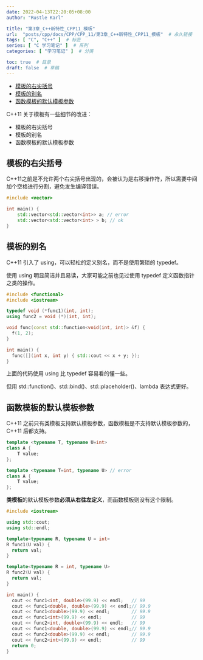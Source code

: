 ```yaml
---
date: 2022-04-13T22:20:05+08:00
author: "Rustle Karl"

title: "第3章_C++新特性_CPP11_模板"
url:  "posts/cpp/docs/CPP/CPP_11/第3章_C++新特性_CPP11_模板"  # 永久链接
tags: [ "C", "C++" ]  # 标签
series: [ "C 学习笔记" ]  # 系列
categories: [ "学习笔记" ]  # 分类

toc: true  # 目录
draft: false  # 草稿
---
```


- [模板的右尖括号](#模板的右尖括号)
- [模板的别名](#模板的别名)
- [函数模板的默认模板参数](#函数模板的默认模板参数)

C++11 关于模板有一些细节的改进：

- 模板的右尖括号
- 模板的别名
- 函数模板的默认模板参数

## 模板的右尖括号

C++11之前是不允许两个右尖括号出现的，会被认为是右移操作符，所以需要中间加个空格进行分割，避免发生编译错误。

```c++
#include <vector>

int main() {
    std::vector<std::vector<int>> a; // error
    std::vector<std::vector<int> > b; // ok
}
```

## 模板的别名

C++11 引入了 using，可以轻松的定义别名，而不是使用繁琐的 typedef。

使用 using 明显简洁并且易读，大家可能之前也见过使用 typedef 定义函数指针之类的操作。

```c++
#include <functional>
#include <iostream>

typedef void (*func1)(int, int);
using func2 = void (*)(int, int);

void func(const std::function<void(int, int)> &f) {
  f(1, 2);
}

int main() {
  func([](int x, int y) { std::cout << x + y; });
}
```

上面的代码使用 using 比 typedef 容易看的懂一些。

但用 std::function()、std::bind()、std::placeholder()、lambda 表达式更好。

## 函数模板的默认模板参数

C++11 之前只有类模板支持默认模板参数，函数模板是不支持默认模板参数的，C++11 后都支持。

```c++
template <typename T, typename U=int>
class A {
    T value;  
};

template <typename T=int, typename U> // error
class A {
    T value;  
};
```

**类模板**的默认模板参数**必须从右往左定义**，而函数模板则没有这个限制。

```c++
#include <iostream>

using std::cout;
using std::endl;

template<typename R, typename U = int>
R func1(U val) {
  return val;
}

template<typename R = int, typename U>
R func2(U val) {
  return val;
}

int main() {
  cout << func1<int, double>(99.9) << endl;   // 99
  cout << func1<double, double>(99.9) << endl;// 99.9
  cout << func1<double>(99.9) << endl;        // 99.9
  cout << func1<int>(99.9) << endl;           // 99
  cout << func2<int, double>(99.9) << endl;   // 99
  cout << func1<double, double>(99.9) << endl;// 99.9
  cout << func2<double>(99.9) << endl;        // 99.9
  cout << func2<int>(99.9) << endl;           // 99
  return 0;
}
```
